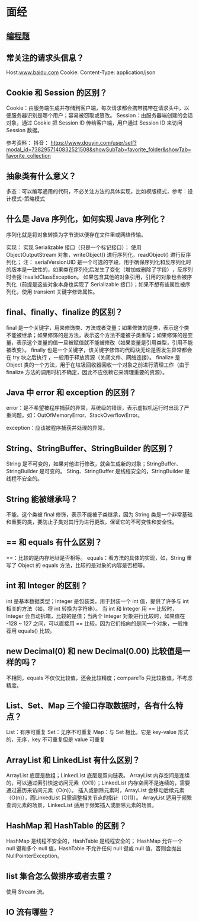 # 面经

## [编程题](https://lvliu-kun.github.io/2024/07/26/Java-%E7%BC%96%E7%A8%8B%E9%A2%98%E9%9D%A2%E7%BB%8F.html)

## 常关注的请求头信息？

Host:www.baidu.com
Cookie:
Content-Type: application/json

## Cookie 和 Session 的区别？

Cookie：由服务端生成并存储到客户端，每次请求都会携带携带在请求头中，以便服务器识别是哪个用户；容易被窃取或篡改。
Session：由服务器端创建的会话对象，通过 Cookie 把 Session ID 传给客户端，用户通过 Session ID 来访问 Session 数据。

参考资料：
抖音：
https://www.douyin.com/user/self?modal_id=7382957140832521508&showSubTab=favorite_folder&showTab=favorite_collection

## 抽象类有什么意义？

多态：可以编写通用的代码，不必关注方法的具体实现，比如模版模式，参考：设计模式-策略模式

## 什么是 Java 序列化，如何实现 Java 序列化？

序列化就是将对象转换为字节流以便存在文件里或网络传输。

实现：
实现  Serializable 接口（只是一个标记接口）；
使用 ObjectOutputStream 对象，writeObject() 进行序列化，readObject() 进行反序列化；
注：
serialVersionUID 是一个可选的字段，‌用于确保序列化和反序列化时的版本是一致性的，如果类在序列化后发生了变化（‌增加或删除了字段）‌，反序列时会报 InvalidClassException。
如果包含其他的对象引用，引用的对象也会被序列化（前提是这些对象本身也实现了 Serializable 接口）；如果不想有些属性被序列化，使用 transient 关键字修饰属性。

## final、finally、finalize 的区别？

final 是一个关键字，用来修饰类、方法或者变量；如果修饰的是类，表示这个类不能被继承；如果修饰的是方法，表示这个方法不能被子类重写；如果修饰的是变量，表示这个变量的值一旦被赋值就不能被修改（如果变量是引用类型，引用不能被改变）。
finally 也是一个关键字，该关键字修饰的代码块无论是否发生异常都会在 try 块之后执行 ，一般用于释放资源（关闭文件、网络连接）。
finalize 是 Object 类的一个方法，用于在垃圾回收器回收一个对象之前进行清理工作（由于 finalize 方法的调用时机不确定，因此不应依赖它来清理重要的资源）。

## Java 中 error 和 exception 的区别？

error：是不希望被程序捕获的异常，系统级的错误，表示虚拟机运行时出现了严重问题，如：OutOfMemoryError、StackOverflowError。

exception：应该被程序捕获并处理的异常。

## String、StringBuffer、StringBuilder 的区别？

String 是不可变的，如果对他进行修改，就会生成新的对象；StringBuffer、StringBuilder 是可变的。
Sting、StringBuffer 是线程安全的，StringBuilder 是线程不安全的。

## String 能被继承吗？

不能，这个类被 final 修饰，表示不能被子类继承，因为 String 类是一个非常基础和重要的类，要防止子类对其行为进行更改，保证它的不可变性和安全性。

## == 和 equals 有什么区别？

==：比较的是内存地址是否相等。
equals：看方法的具体的实现，如，String 重写了 Object 的 equals 方法，比较的是对象的内容是否相等。

## int 和 Integer 的区别？

int 是基本数据类型；Integer 是包装类，用于封装一个 int 值，提供了许多与 int 相关的方法（如，将 int 转换为字符串）。
当 int 和 Integer 用 == 比较时，Integer 会自动拆箱，比较的是值；当两个 Integer 对象进行比较时，如果值在 -128 ~ 127 之间，可以直接用 == 比较，因为它们指向的是同一个对象，一般推荐用 equals() 比较。

## new Decimal(0) 和 new Decimal(0.00) 比较值是一样的吗？

不相同，equals 不仅仅比较值，还会比较精度；compareTo 只比较数值，不考虑精度。

## List、Set、Map 三个接口存取数据时，各有什么特点？

List：有序可重复
Set：无序不可重复
Map：与 Set 相比，它是 key-value 形式的，无序，key 不可重复但是 value 可重复

## ArrayList 和 LinkedList 有什么区别？

ArrayList 底层是数组；LinkedList 底层是双向链表。
ArrayList 内存空间是连续的，可以通过索引快速访问元素（O(1)）；LinkedList 内存空间不是连续的，需要通过遍历来访问元素（O(n)）。
插入或删除元素时，ArrayList 会移动后续元素（O(n)），而LinkedList 只需调整相关节点的指针（O(1)）。
ArrayList 适用于频繁查询元素的场景，LinkedList 适用于频繁插入或删除元素的场景。

## HashMap 和 HashTable 的区别？

HashMap 是线程不安全的，HashTable 是线程安全的；
HashMap 允许一个 null 键和多个 null 值，HashTable 不允许任何 null 键或 null 值，否则会抛出 NullPointerException。

## list 集合怎么做排序或者去重？

使用 Stream 流。

## IO 流有哪些？

